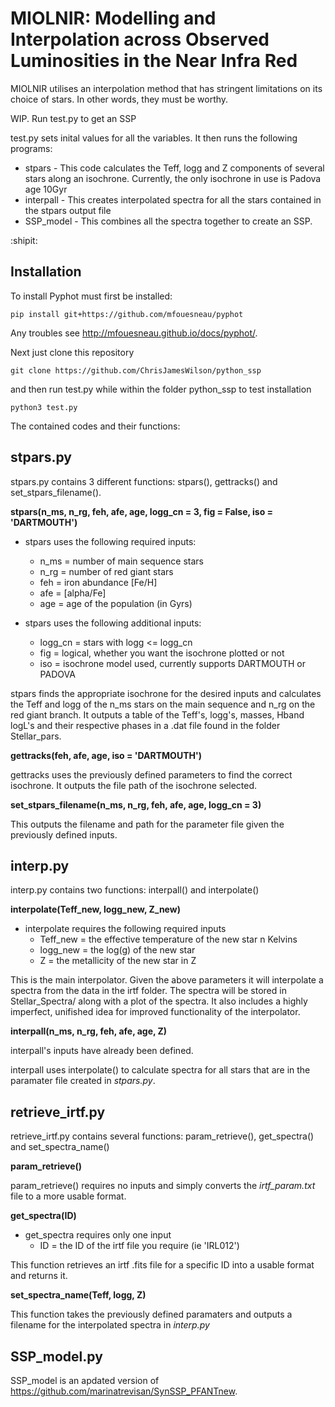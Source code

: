 # MIOLNIR: Modelling and Interpolation across Observed Luminosities in the Near Infra Red
MIOLNIR utilises an interpolation method that has stringent limitations on its choice of stars. In other words, they must be worthy.


WIP. Run test.py to get an SSP

test.py sets inital values for all the variables. It then runs the following programs:
  - stpars - This code calculates the Teff, logg and Z components of several stars along an isochrone. Currently, the only isochrone in use is Padova age 10Gyr
  - interpall - This creates interpolated spectra for all the stars contained in the stpars output file
  - SSP_model - This combines all the spectra together to create an SSP.
  

:shipit:

## Installation

To install Pyphot must first be installed:

```unix
pip install git+https://github.com/mfouesneau/pyphot
```

Any troubles see http://mfouesneau.github.io/docs/pyphot/.

Next just clone this repository
```unix
git clone https://github.com/ChrisJamesWilson/python_ssp
```
and then run test.py while within the folder python_ssp to test installation
```unix
python3 test.py
```

The contained codes and their functions:

## stpars.py

stpars.py contains 3 different functions: stpars(), gettracks() and set_stpars_filename().

**stpars(n_ms, n_rg, feh, afe, age, logg_cn = 3, fig = False, iso = 'DARTMOUTH')**
  - stpars uses the following required inputs:
    - n_ms = number of main sequence stars
    - n_rg = number of red giant stars
    - feh = iron abundance [Fe/H]
    - afe = [alpha/Fe]
    - age = age of the population (in Gyrs)
    
  - stpars uses the following additional inputs:
    - logg_cn = stars with logg <= logg_cn
    - fig = logical, whether you want the isochrone plotted or not
    - iso = isochrone model used, currently supports DARTMOUTH or PADOVA

stpars finds the appropriate isochrone for the desired inputs and calculates the Teff and logg of the n_ms stars on the main sequence and n_rg on the red giant branch. It outputs a table of the Teff's, logg's, masses, Hband logL's and their respective phases in a .dat file found in the folder Stellar_pars.

**gettracks(feh, afe, age, iso = 'DARTMOUTH')**

gettracks uses the previously defined parameters to find the correct isochrone. It outputs the file path of the isochrone selected.

**set_stpars_filename(n_ms, n_rg, feh, afe, age, logg_cn = 3)**

This outputs the filename and path for the parameter file given the previously defined inputs.


## interp.py

interp.py contains two functions: interpall() and interpolate()

**interpolate(Teff_new, logg_new, Z_new)**
  - interpolate requires the following required inputs
      - Teff_new = the effective temperature of the new star n Kelvins
      - logg_new = the log(g) of the new star
      - Z = the metallicity of the new star in Z
  
This is the main interpolator. Given the above parameters it will interpolate a spectra from the data in the irtf folder. The spectra will be stored in Stellar_Spectra/ along with a plot of the spectra.
It also includes a highly imperfect, unifished idea for improved functionality of the interpolator.

**interpall(n_ms, n_rg, feh, afe, age, Z)**

interpall's inputs have already been defined.

interpall uses interpolate() to calculate spectra for all stars that are in the paramater file created in _stpars.py_.

## retrieve_irtf.py

retrieve_irtf.py contains several functions: param_retrieve(), get_spectra() and set_spectra_name()

**param_retrieve()**

param_retrieve() requires no inputs and simply converts the _irtf_param.txt_ file to a more usable format.

**get_spectra(ID)**

  - get_spectra requires only one input
    - ID = the ID of the irtf file you require (ie 'IRL012')

This function retrieves an irtf .fits file for a specific ID into a usable format and returns it.

**set_spectra_name(Teff, logg, Z)**

This function takes the previously defined paramaters and outputs a filename for the interpolated spectra in _interp.py_

## SSP_model.py

SSP_model is an apdated version of https://github.com/marinatrevisan/SynSSP_PFANTnew.
